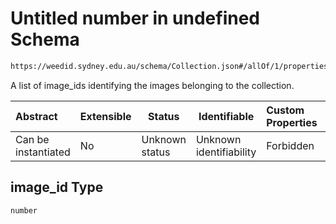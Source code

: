 # Untitled number in undefined Schema

```txt
https://weedid.sydney.edu.au/schema/Collection.json#/allOf/1/properties/image_id
```

A list of image_ids identifying the images belonging to the collection.


| Abstract            | Extensible | Status         | Identifiable            | Custom Properties | Additional Properties | Access Restrictions | Defined In                                                                        |
| :------------------ | ---------- | -------------- | ----------------------- | :---------------- | --------------------- | ------------------- | --------------------------------------------------------------------------------- |
| Can be instantiated | No         | Unknown status | Unknown identifiability | Forbidden         | Allowed               | none                | [Collection.schema.json\*](out/out/Collection.schema.json "open original schema") |

## image_id Type

`number`
